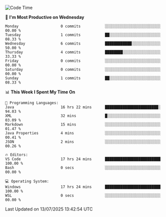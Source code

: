 <!--START_SECTION:waka-->
![Code Time](http://img.shields.io/badge/Code%20Time-5%2C312%20hrs%209%20mins-blue)

📅 **I'm Most Productive on Wednesday** 

```text
Monday                   0 commits           ░░░░░░░░░░░░░░░░░░░░░░░░░   00.00 % 
Tuesday                  1 commits           ██░░░░░░░░░░░░░░░░░░░░░░░   08.33 % 
Wednesday                6 commits           ████████████░░░░░░░░░░░░░   50.00 % 
Thursday                 4 commits           ████████░░░░░░░░░░░░░░░░░   33.33 % 
Friday                   0 commits           ░░░░░░░░░░░░░░░░░░░░░░░░░   00.00 % 
Saturday                 0 commits           ░░░░░░░░░░░░░░░░░░░░░░░░░   00.00 % 
Sunday                   1 commits           ██░░░░░░░░░░░░░░░░░░░░░░░   08.33 % 
```


📊 **This Week I Spent My Time On** 

```text
💬 Programming Languages: 
Java                     16 hrs 22 mins      ████████████████████████░   94.03 % 
XML                      32 mins             █░░░░░░░░░░░░░░░░░░░░░░░░   03.09 % 
Markdown                 15 mins             ░░░░░░░░░░░░░░░░░░░░░░░░░   01.47 % 
Java Properties          4 mins              ░░░░░░░░░░░░░░░░░░░░░░░░░   00.41 % 
JSON                     2 mins              ░░░░░░░░░░░░░░░░░░░░░░░░░   00.26 % 

🔥 Editors: 
VS Code                  17 hrs 24 mins      █████████████████████████   100.00 % 
Bash                     0 secs              ░░░░░░░░░░░░░░░░░░░░░░░░░   00.00 % 

💻 Operating System: 
Windows                  17 hrs 24 mins      █████████████████████████   100.00 % 
WSL                      0 secs              ░░░░░░░░░░░░░░░░░░░░░░░░░   00.00 % 
```


 Last Updated on 13/07/2025 13:42:54 UTC
<!--END_SECTION:waka-->
